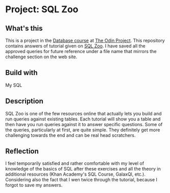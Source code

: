 # Project: SQL Zoo

## What's this

This is a project in the [Database course](https://www.theodinproject.com/courses/databases/lessons/sql) at [The Odin Project](https://www.theodinproject.com). This repository contains answers of tutorial given on [SQL Zoo](https://sqlzoo.net/wiki/SQL_Tutorial). I have saved all the approved queries for future reference under a file name that mirrors the challenge section on the web site.

## Build with

My SQL

## Description

SQL Zoo is one of the few resources online that actually lets you build and run queries against existing tables. Each tutorial will show you a table and then have you run queries against it to answer specific questions. Some of the queries, particularly at first, are quite simple. They definitely get more challenging towards the end and can be real head scratchers.

## Reflection

I feel temporarily satisfied and rather comfortable with my level of knowledge of the basics of SQL after these exercises and all the theory in additional resources (Khan Academy's SQL Course, GalaxQl, etc.). Considering also the fact that I wen twice through the tutorial, because I forgot to save my answers.
